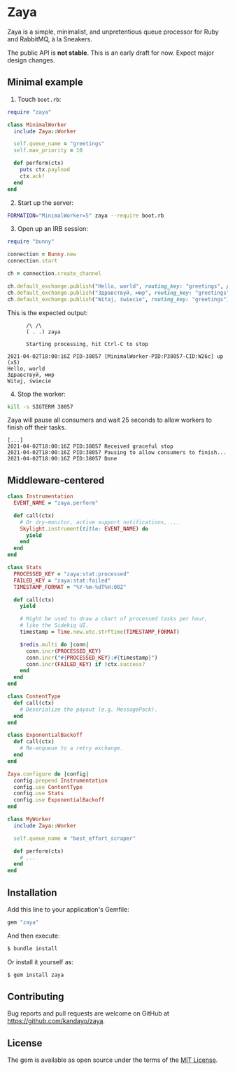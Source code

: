 # Zaya

Zaya is a simple, minimalist, and unpretentious queue processor for Ruby and
RabbitMQ, à la Sneakers.

The public API is **not stable**. This is an early draft for now. Expect major
design changes.

## Minimal example

1. Touch `boot.rb`:

```rb
require "zaya"

class MinimalWorker
  include Zaya::Worker

  self.queue_name = "greetings"
  self.max_priority = 10

  def perform(ctx)
    puts ctx.payload
    ctx.ack!
  end
end
```

2. Start up the server:

```sh
FORMATION="MinimalWorker=5" zaya --require boot.rb
```

3. Open up an IRB session:

```rb
require "bunny"

connection = Bunny.new
connection.start

ch = connection.create_channel

ch.default_exchange.publish("Hello, world", routing_key: "greetings", priority: 10)
ch.default_exchange.publish("Здравствуй, мир", routing_key: "greetings")
ch.default_exchange.publish("Witaj, świecie", routing_key: "greetings")
```

This is the expected output:

```
      /\ /\
      ( . .) zaya

      Starting processing, hit Ctrl-C to stop

2021-04-02T18:00:16Z PID-38057 [MinimalWorker-PID:P38057-CID:W26c] up (x5)
Hello, world
Здравствуй, мир
Witaj, świecie
```

4. Stop the worker:

```bash
kill -s SIGTERM 38057
```

Zaya will pause all consumers and wait 25 seconds to allow workers to finish
off their tasks.

```
[...]
2021-04-02T18:00:16Z PID:38057 Received graceful stop
2021-04-02T18:00:16Z PID:38057 Pausing to allow consumers to finish...
2021-04-02T18:00:16Z PID:38057 Done
```

## Middleware-centered

```rb
class Instrumentation
  EVENT_NAME = "zaya.perform"

  def call(ctx)
    # Or dry-monitor, active support notifications, ...
    Skylight.instrument(title: EVENT_NAME) do
      yield
    end
  end
end

class Stats
  PROCESSED_KEY = "zaya:stat:processed"
  FAILED_KEY = "zaya:stat:failed"
  TIMESTAMP_FORMAT = "%Y-%m-%dT%H:00Z"

  def call(ctx)
    yield

    # Might be used to draw a chart of processed tasks per hour,
    # like the Sidekiq UI.
    timestamp = Time.new.utc.strftime(TIMESTAMP_FORMAT)

    $redis.multi do |conn|
      conn.incr(PROCESSED_KEY)
      conn.incr("#{PROCESSED_KEY}:#{timestamp}")
      conn.incr(FAILED_KEY) if !ctx.success?
    end
  end
end

class ContentType
  def call(ctx)
    # Deserialize the payout (e.g. MessagePack).
  end
end

class ExponentialBackoff
  def call(ctx)
    # Re-enqueue to a retry exchange.
  end
end

Zaya.configure do |config|
  config.prepend Instrumentation
  config.use ContentType
  config.use Stats
  config.use ExponentialBackoff
end

class MyWorker
  include Zaya::Worker

  self.queue_name = "best_effort_scraper"

  def perform(ctx)
    # ...
  end
end
```

## Installation

Add this line to your application's Gemfile:

```ruby
gem "zaya"
```

And then execute:

```sh
$ bundle install
```

Or install it yourself as:

```sh
$ gem install zaya
```

## Contributing

Bug reports and pull requests are welcome on GitHub at https://github.com/kandayo/zaya.

## License

The gem is available as open source under the terms of the [MIT License](https://opensource.org/licenses/MIT).
